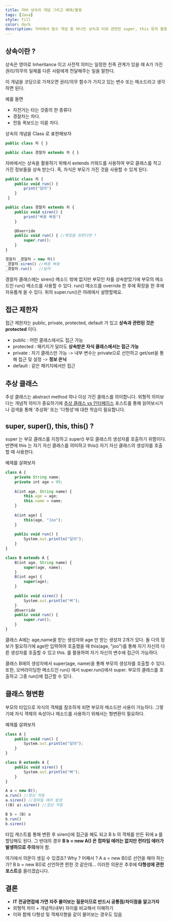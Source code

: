 ```yaml
---
title: 자바 상속의 개념 그리고 예제/활용
tags: [Java]
style: fill
color: dark
description: 자바에서 필수 개념 중 하나인 상속과 이와 관련된 super, this 등의 활용법을 알아보자
---
```


## 상속이란 ?
상속은 영어로 Inheritance 이고 사전적 의미는 일정한 친족 관계가 있을 때 A가 가진 권리/의무의 일체를 다른 사람에게 전달해주는 일을 말한다.

이 개념을 코딩으로 가져오면 권리/의무 함수가 가지고 있는 변수 또는 메소드라고 생각하면 된다. 

예를 들면
- 자전거는 타는 것중의 한 종류다
- 경찰차는 차다.
- 전동 퀵보드는 이륜 차다.

상속의 개념을 Class 로 표현해보자
```javascript
public class 차 { }

public class 경찰차 extends 차 { }
```

자바에서는 상속을 활용하기 위해서 extends 키워드를 사용하여 부모 클래스를 적고 가진 정보들을 상속 받는다. 즉, 자식은 부모가 가진 것을 사용할 수 있게 된다.

```javascript
public class 차 {
    public void run() {
        print("달려")
    }
 }

public class 경찰차 extends 차 {
    public void siren() {
        print("삐용 삐용")
    }

    @Override
    public void run() { //확장을 원한다면 ?
        super.run();
    }
}

경찰차 _경찰차 = new 차()
_경찰차.siren() //삐용 삐용
_경찰차.run()   //달려
```

경찰차 클래스에는 siren() 메소드 밖에 없지만 부모인 차를 상속받았기에 부모의 메소드인 run() 메소드를 사용할 수 있다. run() 메소드를 override 한 후에 확장을 한 후에 자유롭게 쓸 수 있다. 위의 super.run()은 아래에서 설명할께요.

## 접근 제한자
접근 제한자는 public, private, protected, default 가 있고 **상속과 관련된 것은 protected** 이다. 
- public    : 어떤 클래스에서도 접근 가능
- protected : 패키지가 달라도 **상속받은 자식 클래스에서는 접근 가능**
- private   : 자기 클래스만 가능 -> 내부 변수는 private으로 선언하고 get/set을 통해 접근 및 설정 -> **정보 은닉**
- default   : 같은 패키지에서만 접근

## 추상 클래스
추상 클래스는 abstract method 하나 이상 가진 클래스를 의미합니다. 외형적 의미보다는 개념적 의미가 중요하기에 [추상 클래스 vs 인터페이스](java-interface-abstract) 포스트를 통해 읽어보시거나 검색을 통해 '추상화' 또는 '다형성'에 대한 학습이 필요합니다.

## super, super(), this, this() ?
super 는 부모 클래스를 지칭하고 super() 부모 클래스의 생성자를 호출하기 위함이다. 반면에 this 는 자기 자신 클래스를 의미하고 this() 자기 자신 클래스의 생성자를 호출할 때 사용한다.

예제를 살펴보자
```javascript
class A {
	private String name;
	private int age = 99;
	
	A(int age, String name) {
		this.age = age;
		this.name = name;
	}
	
	A(int age) {
		this(age, "Joo");
	}
	
	public void run() { 
		System.out.println("달려"); 
	}
}

class B extends A {
	B(int age, String name) {
		super(age, name);
	}
	B(int age) {
		super(age);
	}
	
	public void siren() { 
		System.out.println("삐");
	}
	@Override
	public void run() {
		super.run();
	}
}
```

클래스 A에는 age,name을 받는 생성자와 age 만 받는 생성자 2개가 있다. 둘 다의 정보가 필요하기에 age만 입력하여 호출했을 때 this(age, "joo")를 통해 자기 자신의 다른 생성자를 호출할 수 있고 this. 를 활용하여 자기 자신의 변수에 접근이 가능하다.

클래스 B에의 생성자에서 super(age, name)을 통해 부모의 생성자를 호출할 수 있다. 또한, 오버라이딩한 메소드인 run() 에서 super.run()에서 super. 부모의 클래스를 호출하고 그중 run()에 접근할 수 있다.


## 클래스 형변환
부모의 타입으로 자식의 객체를 참조하게 되면 부모의 메소드만 사용이 가능하다. 그렇기에 자식 객체의 속성이나 메소드를 사용하기 위해서는 형변환이 필요하다.

예제를 살펴보자
```javascript
class A {
	public void run() { 
		System.out.println("달려"); 
	}
}

class B extends A {
	public void siren() { 
		System.out.println("삐");
	}
}

A a = new B();
a.run() //정상 작동
a.siren() //컴파일 에러 발생
((B) a).siren() //정상 작동

B b = (B) a
b.run()
b.siren()
```

타입 캐스트를 통해 변환 후 siren()에 접근을 해도 되고 B b 의 객체를 만든 뒤에 a 를 할당해도 된다. 그 반대의 경우 **B b = new A() 은 컴파일 에러는 없지만 런타임 에러가 발생하므로 주의**해야 함.

여기에서 의문이 생길 수 있겠죠? Why ? 어째서 ? A a = new B()로 선언을 해야 하는가? B b = new B()로 선언하면 편한 것 같은데... 이러한 의문은 추후에 **다형성에 관한 포스트**를 올리겠습니다.


## 결론
- **IT 전공면접에 가면 자주 물어보는 질문이므로 반드시 공통점/차이점을 알고가자**
- 외형적 차이 + 개념적(내부) 차이를 비교해서 이해하기
- 이와 함께 다형성 및 객체지향을 같이 물어보는 경우도 있음